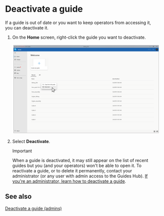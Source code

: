 

# Deactivate a guide

If a guide is out of date or you want to keep operators from accessing it, you can deactivate it. 

1. On the **Home** screen, right-click the guide you want to deactivate.

    ![Deactivate command](media/author-deactivate-guide.PNG "Deactivate command")

2. Select **Deactivate**.

    >[!IMPORTANT]
    >When a guide is deactivated, it may still appear on the list of recent guides but you (and your operators) won't be able to open it. To reactivate a guide, or to delete it permanently, contact your administrator (or any user with admin access to the Guides Hub). [If you're an administrator, learn how to deactivate a guide](admin-deactivate-guide.md).

## See also

[Deactivate a guide (admins)](admin-deactivate-guide.md)





